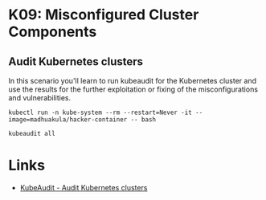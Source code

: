# K09: Misconfigured Cluster Components

## Audit Kubernetes clusters

In this scenario you'll learn to run kubeaudit for the Kubernetes cluster and use the results for the further exploitation or fixing of the misconfigurations and vulnerabilities.

```shell
kubectl run -n kube-system --rm --restart=Never -it --image=madhuakula/hacker-container -- bash

kubeaudit all
```

# Links

- [KubeAudit - Audit Kubernetes clusters](https://madhuakula.com/kubernetes-goat/docs/scenarios/scenario-17/auditing-the-kubernetes-cluster-using-kubeaudit/welcome)